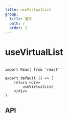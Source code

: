```yaml
---
title: useVirtualList
group:
  title: 组件
  path: /
  order: 2
---
```


# useVirtualList

```tsx

import React from 'react'

export default () => {
    return <div>
        useVirtualList
    </div>
}

```

## API

```typescript
```